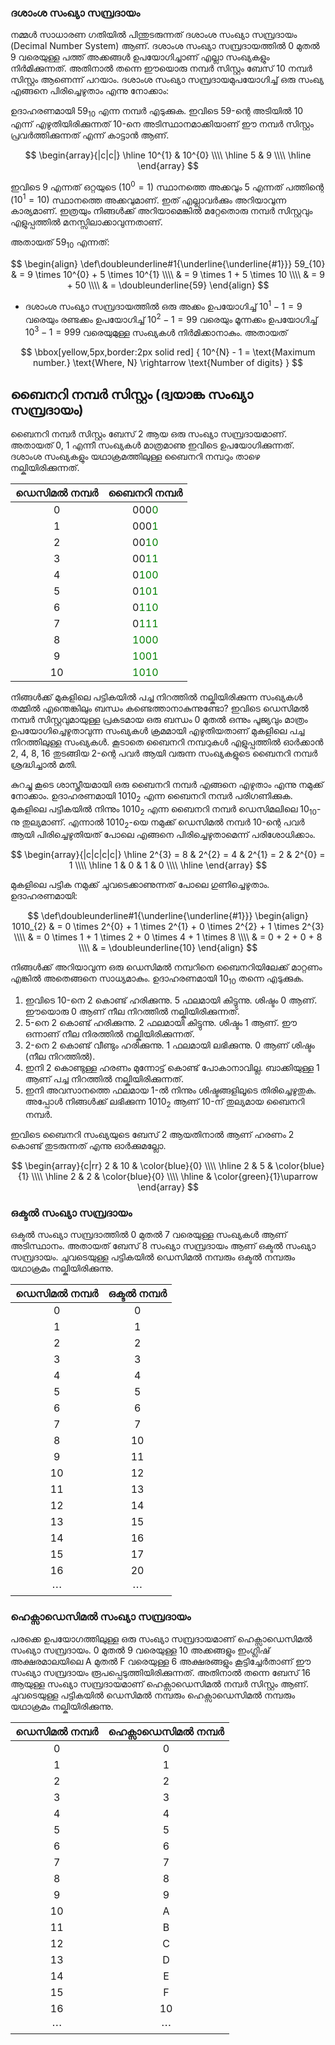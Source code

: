 ### ദശാംശ സംഖ്യാ സമ്പ്രദായം
നമ്മള്‍ സാധാരണ ഗതിയില്‍ പിന്തുടരുന്നത് ദശാംശ സംഖ്യാ സമ്പ്രദായം (Decimal Number System) ആണ്. ദശാംശ സംഖ്യാ സമ്പ്രദായത്തില്‍ 0 മുതല്‍ 9 വരെയുള്ള പത്ത് അക്കങ്ങള്‍ ഉപയോഗിച്ചാണ് എല്ലാ സംഖ്യകളും നിര്‍മിക്കുന്നത്. അതിനാല്‍ തന്നെ ഈയൊരു നമ്പര്‍ സിസ്റ്റം ബേസ് 10 നമ്പര്‍ സിസ്റ്റം ആണെന്ന് പറയാം. ദശാംശ സംഖ്യാ സമ്പ്രദായമുപയോഗിച്ച് ഒരു സംഖ്യ എങ്ങനെ പിരിച്ചെഴുതാം എന്നു നോക്കാം:

ഉദാഹരണമായി $59_{10}$ എന്ന നമ്പര്‍ എടുക്കുക. ഇവിടെ 59-ന്റെ അടിയില്‍ 10 എന്ന് എഴുതിയിരിക്കുന്നത് 10-നെ അടിസ്ഥാനമാക്കിയാണ് ഈ നമ്പര്‍ സിസ്റ്റം പ്രവര്‍ത്തിക്കുന്നത് എന്ന് കാട്ടാന്‍ ആണ്.

$$
	\begin{array}{|c|c|}
    \hline
    10^{1} & 10^{0} \\\\
    \hline
    5 & 9 \\\\
    \hline
    \end{array}
$$

ഇവിടെ 9 എന്നത് ഒറ്റയുടെ ($10^{0} = 1)$ സ്ഥാനത്തെ അക്കവും 5 എന്നത് പത്തിന്റെ ($10^{1} = 10)$ സ്ഥാനത്തെ അക്കവുമാണ്. ഇത് എല്ലാവര്‍ക്കും അറിയാവുന്ന കാര്യമാണ്. ഇത്രയും നിങ്ങള്‍ക്ക് അറിയാമെങ്കില്‍ മറ്റേതൊരു നമ്പര്‍ സിസ്റ്റവും എളുപ്പത്തില്‍ മനസ്സിലാക്കാവുന്നതാണ്.

അതായത് $59_{10}$ എന്നത്:

$$
\begin{align}
\def\doubleunderline#1{\underline{\underline{#1}}}
59_{10} & = 9 \times 10^{0} + 5 \times 10^{1} \\\\
 & = 9 \times 1 + 5 \times 10 \\\\
 & = 9 + 50 \\\\
 & = \doubleunderline{59}
\end{align}
$$


* ദശാംശ സംഖ്യാ സമ്പ്രദായത്തില്‍ ഒരു അക്കം ഉപയോഗിച്ച് $10^{1} - 1 = 9$ വരെയും രണ്ടക്കം ഉപയോഗിച്ച് $10^{2} - 1= 99$ വരെയും മൂന്നക്കം ഉപയോഗിച്ച് $10^{3} - 1= 999$ വരെയുമുള്ള സംഖ്യകള്‍ നിര്‍മിക്കാനാകും. അതായത്

$$
\bbox[yellow,5px,border:2px solid red]
{
    10^{N} - 1 = \text{Maximum number.} \text{Where, N} \rightarrow \text{Number of digits} 
}
$$

## ബൈനറി നമ്പര്‍ സിസ്റ്റം (ദ്വയാങ്ക സംഖ്യാ സമ്പ്രദായം)

ബൈനറി നമ്പര്‍ സിസ്റ്റം ബേസ് 2 ആയ ഒരു സംഖ്യാ സമ്പ്രദായമാണ്. അതായത് 0, 1 എന്നീ സംഖ്യകള്‍ മാത്രമാണു ഇവിടെ ഉപയോഗിക്കുന്നത്. ദശാംശ സംഖ്യകളും യഥാക്രമത്തിലുള്ള ബൈനറി നമ്പറും താഴെ നല്കിയിരിക്കുന്നത്.

|ഡെസിമല്‍ നമ്പര്‍|ബൈനറി നമ്പര്‍|
|:----------:|:-------------:|
|0|000<bold style="color:green">0</style>|
|1|000<bold style="color:green">1</style>|
|2|00<bold style="color:green">10</style>|
|3|00<bold style="color:green">11</style>|
|4|0<bold style="color:green">100</style>|
|5|0<bold style="color:green">101</style>|
|6|0<bold style="color:green">110</style>|
|7|0<bold style="color:green">111</style>|
|8|<bold style="color:green">1000</style>|
|9|<bold style="color:green">1001</style>|
|10|<bold style="color:green">1010</style>|

നിങ്ങള്‍ക്ക് മുകളിലെ പട്ടികയില്‍ പച്ച നിറത്തില്‍ നല്കിയിരിക്കുന്ന സംഖ്യകള്‍ തമ്മില്‍ എന്തെങ്കിലും ബന്ധം കണ്ടെത്താനാകുന്നുണ്ടോ? ഇവിടെ ഡെസിമല്‍ നമ്പര്‍ സിസ്റ്റവുമായുള്ള പ്രകടമായ ഒരു ബന്ധം 0 മുതല്‍ ഒന്നും പൂജ്യവും മാത്രം ഉപയോഗിച്ചെഴുതാവുന്ന സംഖ്യകള്‍ ക്രമമായി എഴുതിയതാണ് മുകളിലെ പച്ച നിറത്തിലുള്ള സംഖ്യകള്‍. കൂടാതെ ബൈനറി നമ്പറുകള്‍ എളുപ്പത്തില്‍ ഓര്‍ക്കാന്‍ 2, 4, 8, 16 തുടങ്ങിയ 2-ന്റെ പവര്‍ ആയി വരുന്ന സംഖ്യകളുടെ ബൈനറി നമ്പര്‍ ശ്രദ്ധിച്ചാല്‍ മതി.

കുറച്ചു കൂടെ ശാസ്ത്രീയമായി ഒരു ബൈനറി നമ്പര്‍ എങ്ങനെ എഴുതാം എന്നു നമുക്ക് നോക്കാം. ഉദാഹരണമായി $1010_{2}$ എന്ന ബൈനറി നമ്പര്‍ പരിഗണിക്കുക. മുകളിലെ പട്ടികയില്‍ നിന്നും $1010_{2}$ എന്ന ബൈനറി നമ്പര്‍ ഡെസിമലിലെ $10_{10}$-നു തുല്യമാണ്. എന്നാല്‍ $1010_{2}$-യെ നമുക്ക് ഡെസിമല്‍ നമ്പര്‍ 10-ന്റെ പവര്‍ ആയി പിരിച്ചെഴുതിയത് പോലെ എങ്ങനെ പിരിച്ചെഴുതാമെന്ന് പരിശോധിക്കാം.

$$
\begin{array}{|c|c|c|c|}
    \hline
    2^{3} = 8 & 2^{2} = 4 & 2^{1} = 2 & 2^{0} = 1 \\\\
    \hline
    1 & 0 & 1 & 0 \\\\
    \hline
\end{array}
$$

മുകളിലെ പട്ടിക നമുക്ക് ചുവടെക്കാണുന്നത് പോലെ ഗുണിച്ചെഴുതാം. ഉദാഹരണമായി:

$$
    \def\doubleunderline#1{\underline{\underline{#1}}}
    \begin{align}
        1010_{2} & = 0 \times 2^{0} + 1 \times 2^{1} + 0 \times 2^{2} + 1 \times 2^{3} \\\\
        & = 0 \times 1 + 1 \times 2 + 0 \times 4 + 1 \times 8 \\\\
        & = 0 + 2 + 0 + 8 \\\\
        & =  \doubleunderline{10}
    \end{align}
$$


നിങ്ങള്‍ക്ക് അറിയാവുന്ന ഒരു ഡെസിമല്‍ നമ്പറിനെ ബൈനറിയിലേക്ക് മാറ്റണം എങ്കില്‍ അതെങ്ങനെ സാധ്യമാകും. ഉദാഹരണമായി $10_{10}$ തന്നെ എടുക്കുക.

1. ഇവിടെ 10-നെ 2 കൊണ്ട് ഹരിക്കുന്നു. 5 ഫലമായി കിട്ടുന്നു. ശിഷ്ടം 0 ആണ്. ഈയൊരു 0 ആണ് നീല നിറത്തില്‍ നല്കിയിരിക്കുന്നത്.
2. 5-നെ 2 കൊണ്ട് ഹരിക്കുന്നു. 2 ഫലമായി കിട്ടുന്നു. ശിഷ്ടം 1 ആണ്. ഈ ഒന്നാണ് നീല നിരത്തില്‍ നല്കിയിരിക്കുന്നത്.
3. 2-നെ 2 കൊണ്ട് വീണ്ടും ഹരിക്കുന്നു. 1 ഫലമായി ലഭിക്കുന്നു. 0 ആണ് ശിഷ്ടം (നീല നിറത്തില്‍).
4. ഇനി 2 കൊണ്ടുള്ള ഹരണം മുന്നോട്ട് കൊണ്ട് പോകാനാവില്ല. ബാക്കിയുള്ള 1 ആണ് പച്ച നിറത്തില്‍ നല്കിയിരിക്കുന്നത്.
5. ഇനി അവസാനത്തെ ഫലമായ 1-ല്‍ നിന്നും ശിഷ്ടങ്ങളിലൂടെ തിരിച്ചെഴുതുക. അപ്പോള്‍ നിങ്ങള്‍ക്ക് ലഭിക്കുന്ന $1010_{2}$ ആണ് $10$-ന് തുല്യമായ ബൈനറി നമ്പര്‍.

ഇവിടെ ബൈനറി സംഖ്യയുടെ ബേസ് 2 ആയതിനാല്‍ ആണ് ഹരണം 2 കൊണ്ട് തുടരുന്നത് എന്നു ഓര്‍ക്കുമല്ലോ.

$$
	\begin{array}{c|rr}
        2 & 10 & \color{blue}{0} \\\\
        \hline
        2 & 5 & \color{blue}{1} \\\\
        \hline
        2 & 2 & \color{blue}{0} \\\\
        \hline
        & \color{green}{1}\uparrow
    \end{array}
$$



### ഒക്ടല്‍ സംഖ്യാ സമ്പ്രദായം

ഒക്ടല്‍ സംഖ്യാ സമ്പ്രദാത്തില്‍ 0 മുതല്‍ 7 വരെയുള്ള സംഖ്യകള്‍ ആണ് അടിസ്ഥാനം. അതായത് ബേസ് 8 സംഖ്യാ സമ്പ്രദായം ആണ് ഒക്ടല്‍ സംഖ്യാ സമ്പ്രദായം. ചുവടെയുള്ള പട്ടികയില്‍ ഡെസിമല്‍ നമ്പരും ഒക്ടല്‍ നമ്പരും യഥാക്രമം നല്കിയിരിക്കുന്നു.

|ഡെസിമല്‍ നമ്പര്‍| ഒക്ടല്‍ നമ്പര്‍|
|:-------:|:-----:|
|0|0|
|1|1|
|2|2|
|3|3|
|4|4|
|5|5|
|6|6|
|7|7|
|8|10|
|9|11|
|10|12|
|11|13|
|12|14|
|13|15|
|14|16|
|15|17|
|16|20|
|$\dotsm$|$\dotsm$|

### ഹെക്സാഡെസിമല്‍ സംഖ്യാ സമ്പ്രദായം

പരക്കെ ഉപയോഗത്തിലുള്ള ഒരു സംഖ്യാ സമ്പ്രദായമാണ് ഹെക്സാഡെസിമല്‍ സംഖ്യാ സമ്പ്രദായം. 0 മുതല്‍ 9 വരെയുള്ള 10 അക്കങ്ങളും ഇംഗ്ലിഷ് അക്ഷരമാലയിലെ A മുതല്‍ F വരെയുള്ള 6 അക്ഷരങ്ങളും കൂട്ടിച്ചേര്‍താണ് ഈ സംഖ്യാ സമ്പ്രദായം രൂപപ്പെടുത്തിയിരിക്കുന്നത്. അതിനാല്‍ തന്നെ ബേസ് 16 ആയുള്ള സംഖ്യാ സമ്പ്രദായമാണ് ഹെക്സാഡെസിമല്‍ നമ്പര്‍ സിസ്റ്റം ആണ്. ചുവടെയുള്ള പട്ടികയില്‍ ഡെസിമല്‍ നമ്പരും ഹെക്സാഡെസിമല്‍ നമ്പരും യഥാക്രമം നല്കിയിരിക്കുന്നു.

|ഡെസിമല്‍ നമ്പര്‍|ഹെക്സാഡെസിമല്‍ നമ്പര്‍|
|:-------:|:-----:|
|0|0|
|1|1|
|2|2|
|3|3|
|4|4|
|5|5|
|6|6|
|7|7|
|8|8|
|9|9|
|10|A|
|11|B|
|12|C|
|13|D|
|14|E|
|15|F|
|16|10|
|$\dotsm$|$\dotsm$|